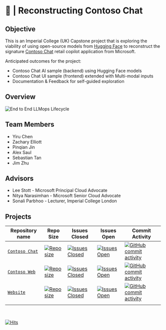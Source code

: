 # 🤗 | Reconstructing Contoso Chat 

## Objective

This is an Imperial College (UK) Capstone project that is exploring the viability of using open-source models from [Hugging Face](https://huggingface.co) to reconstruct the signature [Contoso Chat](https://github.com/Azure-Samples/contoso-chat) retail copilot application from Microsoft. 

Anticipated outcomes for the project:
 - Contoso Chat AI sample (backend) using Hugging Face models
 - Contoso Chat UI sample (frontend) extended with Multi-modal inputs
 - Documentation & Feedback for self-guided exploration

## Overview

![End to End LLMops Lifecycle](https://azure.github.io/Cloud-Native/assets/images/llm-app-lifecycle-6509347ca42b47d5c7ae425b890e5efe.png)

## Team Members
- Yiru Chen  
- Zachary Elliott  
- Pinqian Jin  
- Alex Saul  
- Sebastian Tan  
- Jim Zhu  

## Advisors
- Lee Stott - Microsoft Principal Cloud Advocate  
- Nitya Narasimhan - Microsoft Senior Cloud Advocate  
- Sonali Parbhoo - Lecturer, Imperial College London  

## Projects

| Repository name | Repo Size | Issues Closed | Issues Open | Commit Activity |
| --- | --- | --- |--- |--- |
| [`Contoso Chat`](https://github.com/Microsoft-Contoso-Group-Project/contoso-chat-backend) | [![Repo size](https://img.shields.io/github/repo-size/Microsoft-Contoso-Group-Project/contoso-chat-backend.svg?style=for-the-badge)](https://github.com/Microsoft-Contoso-Group-Project/contoso-chat-backend) | [![Issues Closed](https://img.shields.io/github/issues-closed/Microsoft-Contoso-Group-Project/contoso-chat-backend.svg?style=for-the-badge)](https://github.com/Microsoft-Contoso-Group-Project/contoso-chat-backend/forks) | [![Issues Open](https://img.shields.io/github/issues/Microsoft-Contoso-Group-Project/contoso-chat-backend.svg?style=for-the-badge)](https://github.com/Microsoft-Contoso-Group-Project/contoso-chat-backend/issues)  | [![GitHub commit activity](https://img.shields.io/github/commit-activity/t/Microsoft-Contoso-Group-Project/contoso-chat-backend.svg?style=for-the-badge)](https://github.com/Microsoft-Contoso-Group-Project/contoso-chat-backend/commits/main/) |
| [`Contoso Web`](https://github.com/Microsoft-Contoso-Group-Project/contoso-web) | [![Repo size](https://img.shields.io/github/repo-size/Microsoft-Contoso-Group-Project/contoso-web.svg?style=for-the-badge)](https://github.com/Microsoft-Contoso-Group-Project/contoso-web) | [![Issues Closed](https://img.shields.io/github/issues-closed/Microsoft-Contoso-Group-Project/contoso-web.svg?style=for-the-badge)](https://github.com/Microsoft-Contoso-Group-Project/contoso-web/forks) | [![Issues Open](https://img.shields.io/github/issues/Microsoft-Contoso-Group-Project/contoso-web.svg?style=for-the-badge)](https://github.com/Microsoft-Contoso-Group-Project/contoso-web/issues)  | [![GitHub commit activity](https://img.shields.io/github/commit-activity/t/Microsoft-Contoso-Group-Project/contoso-web.svg?style=for-the-badge)](https://github.com/Microsoft-Contoso-Group-Project/contoso-web/commits/main/) |
| [`Website`](https://github.com/Microsoft-Contoso-Group-Project/website) | [![Repo size](https://img.shields.io/github/repo-size/Microsoft-Contoso-Group-Project/website.svg?style=for-the-badge)](https://github.com/Microsoft-Contoso-Group-Project/website) | [![Issues Closed](https://img.shields.io/github/issues-closed/Microsoft-Contoso-Group-Project/website.svg?style=for-the-badge)](https://github.com/Microsoft-Contoso-Group-Project/website/forks) | [![Issues Open](https://img.shields.io/github/issues/Microsoft-Contoso-Group-Project/website.svg?style=for-the-badge)](https://github.com/Microsoft-Contoso-Group-Project/website/issues)  | [![GitHub commit activity](https://img.shields.io/github/commit-activity/t/Microsoft-Contoso-Group-Project/website.svg?style=for-the-badge)](https://github.com/Microsoft-Contoso-Group-Project/website/commits/main/) |
| | | | | |
<br/>


[![Hits](https://hits.sh/github.com/Microsoft-Contoso-Group-Project.svg?color=97ca00)](https://hits.sh/github.com/Microsoft-Contoso-Group-Project/) 

